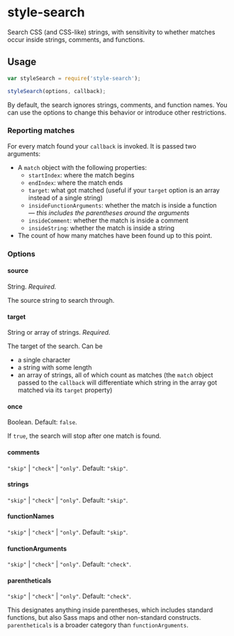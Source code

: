 # style-search

Search CSS (and CSS-like) strings, with sensitivity to whether matches occur inside strings, comments, and functions.

## Usage

```js
var styleSearch = require('style-search');

styleSearch(options, callback);
```

By default, the search ignores strings, comments, and function names. You can use the options to change this behavior or introduce other restrictions.

### Reporting matches

For every match found your `callback` is invoked. It is passed two arguments:

- A `match` object with the following properties:
  - `startIndex`: where the match begins
  - `endIndex`: where the match ends
  - `target`: what got matched (useful if your `target` option is an array instead of a single string)
  - `insideFunctionArguments`: whether the match is inside a function — *this includes the parentheses around the arguments*
  - `insideComment`: whether the match is inside a comment
  - `insideString`: whether the match is inside a string
- The count of how many matches have been found up to this point.

### Options

#### source

String. *Required.*

The source string to search through.

#### target

String or array of strings. *Required.*

The target of the search. Can be
- a single character
- a string with some length
- an array of strings, all of which count as matches (the `match` object passed to the `callback` will differentiate which string in the array got matched via its `target` property)

#### once

Boolean. Default: `false`.

If `true`, the search will stop after one match is found.

#### comments

`"skip"` | `"check"` | `"only"`. Default: `"skip"`.

#### strings

`"skip"` | `"check"` | `"only"`. Default: `"skip"`.

#### functionNames

`"skip"` | `"check"` | `"only"`. Default: `"skip"`.

#### functionArguments

`"skip"` | `"check"` | `"only"`. Default: `"check"`.

#### parentheticals

`"skip"` | `"check"` | `"only"`. Default: `"check"`.

This designates anything inside parentheses, which includes standard functions, but also Sass maps and other non-standard constructs. `parentheticals` is a broader category than `functionArguments`.
